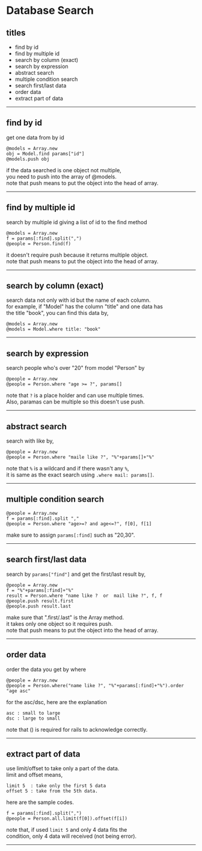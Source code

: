 # Database Search


## titles

* find by id  
* find by multiple id  
* search by column (exact)  
* search by expression
* abstract search  
* multiple condition search  
* search first/last data  
* order data  
* extract part of data  




***



## find by id
get one data from by id
```
@models = Array.new
obj = Model.find params["id"]
@models.push obj
```
if the data searched is one object not multiple,  
you need to push into the array of @models.  
note that push means to put the object into the head of array.   



***



## find by multiple id
search by multiple id giving a list of id to the find method
```
@models = Array.new
f = params[:find].split(",")
@people = Person.find(f)
```
it doesn't require push because it returns multiple object.  
note that push means to put the object into the head of array.   



***



## search by column (exact)
search data not only with id but the name of each column.  
for example, if "Model" has the column "title" and one data has  
the title "book", you can find this data by,
```
@models = Array.new
@models = Model.where title: "book"
```



***



## search by expression
search people who's over "20" from model "Person" by
```
@people = Array.new
@people = Person.where "age >= ?", params[]
```
note that `?` is a place holder and can use multiple times.  
Also, paramas can be multiple so this doesn't use push.  



***



## abstract search
search with like by,
```
@people = Array.new
@people = Person.where "maile like ?", "%"+params[]+"%"
```
note that `%` is a wildcard and if there wasn't any `%`,  
it is same as the exact search using `.where mail: params[]`.



***



## multiple condition search
```
@people = Array.new
f = params[:find].split ","
@people = Person.where "age>=? and age<=?", f[0], f[1]
```
make sure to assign `params[:find]` such as "20,30".  



***



## search first/last data
search by `params["find"]` and get the first/last result by,
```
@people = Array.new
f = "%"+params[:find]+"%"
result = Person.where "name like ?  or  mail like ?", f, f
@people.push result.first
@people.push result.last
```
make sure that ".first/.last" is the Array method.  
it takes only one object so it requires push.  
note that push means to put the object into the head of array.  



***



## order data
order the data you get by where
```
@people = Array.new
@people = Person.where("name like ?", "%"+params[:find]+"%").order "age asc"
```
for the asc/dsc, here are the explanation
```
asc : small to large
dsc : large to small
```
note that () is required for rails to acknowledge correctly.  



***



## extract part of data
use limit/offset to take only a part of the data.  
limit and offset means,
```
limit 5  : take only the first 5 data
offset 5 : take from the 5th data.
```

here are the sample codes.
```
f = params[:find].split(",")
@people = Person.all.limit(f[0]).offset(f[i])
```
note that, if used `limit 5` and only 4 data fits the  
condition, only 4 data will received (not being error). 



***



